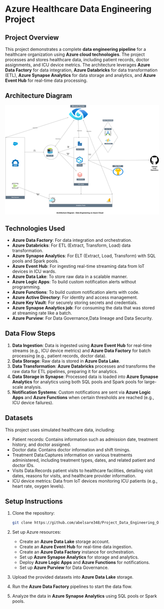 # Azure Healthcare Data Engineering Project

## Project Overview

This project demonstrates a complete **data engineering pipeline** for a healthcare organization using **Azure cloud technologies**. The project processes and stores healthcare data, including patient records, doctor assignments, and ICU device metrics. The architecture leverages **Azure Data Factory** for data integration, **Azure Databricks** for data transformation (ETL), **Azure Synapse Analytics** for data storage and analytics, and **Azure Event Hub** for real-time data processing.

## Architecture Diagram

![Architecture Diagram](ArchitecturalDiagram/FinalprojectEngineeringOnAzure.drawio.png)

## Technologies Used

- **Azure Data Factory**: For data integration and orchestration.
- **Azure Databricks**: For ETL (Extract, Transform, Load) data transformation.
- **Azure Synapse Analytics**: For ELT (Extract, Load, Transform) with SQL pools and Spark pools.
- **Azure Event Hub**: For ingesting real-time streaming data from IoT devices in ICU wards.
- **Azure Data Lake**: To store raw data in a scalable manner.
- **Azure Logic Apps**: To build custom notification alerts without programming.
- **Azure Functions**: To build custom notification alerts with code.
- **Azure Active Directory**: For identity and access management.
- **Azure Key Vault**: For securely storing secrets and credentials.
- **Azure Synapse Analytics job**: For consuming the data that was stored at streaming rate like a batch.
- **Azure Purview**: For Data Governance,Data lineage and Data Security.

## Data Flow Steps

1. **Data Ingestion**: Data is ingested using **Azure Event Hub** for real-time streams (e.g., ICU device metrics) and **Azure Data Factory** for batch processing (e.g., patient records, doctor data).
2. **Data Storage**: Raw data is stored in **Azure Data Lake**.
3. **Data Transformation**: **Azure Databricks** processes and transforms the raw data for ETL pipelines, preparing it for analytics.
4. **Data Storage in Synapse**: Processed data is loaded into **Azure Synapse Analytics** for analytics using both SQL pools and Spark pools for large-scale analysis.
5. **Notification Systems**: Custom notifications are sent via **Azure Logic Apps** and **Azure Functions** when certain thresholds are reached (e.g., ICU device failures).

## Datasets

This project uses simulated healthcare data, including:
- Patient records: Contains information such as admission date, treatment history, and doctor assigned.
- Doctor data: Contains doctor information and shift timings.
- Treatment Data:Captures information on various treatments administered, including treatment types, dates, and related patient and doctor IDs.
- Visits Data:Records patient visits to healthcare facilities, detailing visit dates, reasons for visits, and healthcare provider information.
- ICU device metrics: Data from IoT devices monitoring ICU patients (e.g., heart rate, oxygen levels).

## Setup Instructions

1. Clone the repository:
    ```bash
    git clone https://github.com/abelsare348/Project_Data_Engineering_On_Azure.git
    ```

2. Set up Azure resources:
   - Create an **Azure Data Lake** storage account.
   - Create an **Azure Event Hub** for real-time data ingestion.
   - Create an **Azure Data Factory** instance for orchestration.
   - Set up **Azure Synapse Analytics** for storage and analytics.
   - Deploy **Azure Logic Apps** and **Azure Functions** for notifications.
   - Set up **Azure Purview** for Data Governance.

3. Upload the provided datasets into **Azure Data Lake** storage.

4. Run the **Azure Data Factory** pipelines to start the data flow.

5. Analyze the data in **Azure Synapse Analytics** using SQL pools or Spark pools.

